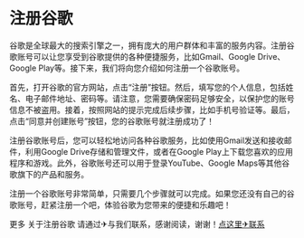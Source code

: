 # 注册谷歌

谷歌是全球最大的搜索引擎之一，拥有庞大的用户群体和丰富的服务内容。注册谷歌账号可以让您享受到谷歌提供的各种便捷服务，比如Gmail、Google Drive、Google Play等。接下来，我们将向您介绍如何注册一个谷歌账号。

首先，打开谷歌的官方网站，点击“注册”按钮。然后，填写您的个人信息，包括姓名、电子邮件地址、密码等。请注意，您需要确保密码足够安全，以保护您的账号信息不被盗用。接着，按照网站的提示完成后续步骤，比如手机号验证等。最后，点击“同意并创建账号”按钮，您的谷歌账号就注册成功了！

注册谷歌账号后，您可以轻松地访问各种谷歌服务，比如使用Gmail发送和接收邮件，利用Google Drive存储和管理文件，或者在Google Play上下载您喜欢的应用程序和游戏。此外，谷歌账号还可以用于登录YouTube、Google Maps等其他谷歌旗下的产品和服务。

注册一个谷歌账号非常简单，只需要几个步骤就可以完成。如果您还没有自己的谷歌账号，赶紧注册一个吧，体验谷歌为您带来的便捷和乐趣吧！

更多 关于注册谷歌 请通过✈与我们联系，感谢阅读，谢谢！[点这里✈联系](https://ads.k02.cc)